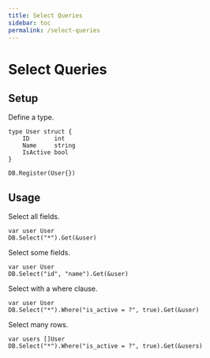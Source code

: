```yaml
---
title: Select Queries
sidebar: toc
permalink: /select-queries
---
```


# Select Queries

## Setup

Define a type.
```
type User struct {
	ID       int
	Name     string
	IsActive bool
}

DB.Register(User{})
```


## Usage

Select all fields.
```
var user User
DB.Select("*").Get(&user)
```

Select some fields.
```
var user User
DB.Select("id", "name").Get(&user)
```

Select with a where clause.
```
var user User
DB.Select("*").Where("is_active = ?", true).Get(&user)
```

Select many rows.
```
var users []User
DB.Select("*").Where("is_active = ?", true).Get(&users)
```

